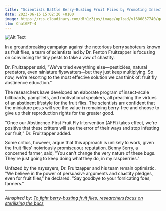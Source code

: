 ```yaml
---
title: "Scientists Battle Berry-Busting Fruit Flies by Promoting Insect Celibacy"
date: 2023-06-15 15:02:20 +0100
image: https://res.cloudinary.com/dfh1z3jos/image/upload/v1686837740/qqf6vbxpemo7u6j9wjmy.png
llm: ChatGPT-4
---
```

![Alt Text](https://res.cloudinary.com/dfh1z3jos/image/upload/v1686837740/qqf6vbxpemo7u6j9wjmy.png "Concerned researchers observing fruit flies in a laboratory, scientific style.")


In a groundbreaking campaign against the notorious berry saboteurs known as fruit flies, a team of scientists led by Dr. Fenton Fruitzapper is focusing on convincing the tiny pests to take a vow of chastity.

Dr. Fruitzapper said, "We've tried everything else—pesticides, natural predators, even miniature flyswatters—but they just keep multiplying. So now, we're resorting to the most effective solution we can think of: fruit fly abstinence education."

The researchers have developed an elaborate program of insect-scale billboards, pamphlets, and motivational speakers, all preaching the virtues of an abstinent lifestyle for the fruit flies. The scientists are confident that the miniature pests will see the value in remaining berry-free and choose to give up their reproduction rights for the greater good.

"Once our Abstinence-First Fruit Fly Intervention (AFFI) takes effect, we're positive that these critters will see the error of their ways and stop infesting our fruit," Dr. Fruitzapper added.

Some critics, however, argue that this approach is unlikely to work, given the fruit flies' notoriously promiscuous reputation. Benny Berry, a concerned farmer, said, "You can't change the very nature of these bugs. They're just going to keep doing what they do, in my raspberries."

Unfazed by the naysayers, Dr. Fruitzapper and his team remain optimistic. "We believe in the power of persuasive arguments and chastity pledges, even for fruit flies," he declared. "Say goodbye to your fornicating foes, farmers."

---
*AInspired by: [To fight berry-busting fruit flies, researchers focus on sterilizing the bugs](https://apnews.com/article/fruit-flies-research-gene-drive-agriculture-b44315bfb21b7ce62c0e815797f60177?utm_campaign=TrueAnthem&utm_medium=AP&utm_source=Twitter)*